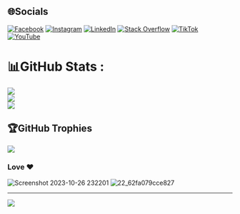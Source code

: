 
## 🌐Socials
[![Facebook](https://img.shields.io/badge/Facebook-%231877F2.svg?logo=Facebook&logoColor=white)](https://facebook.com/nguyenmanhtruongdat) [![Instagram](https://img.shields.io/badge/Instagram-%23E4405F.svg?logo=Instagram&logoColor=white)](https://instagram.com/datnguyrn7) [![LinkedIn](https://img.shields.io/badge/LinkedIn-%230077B5.svg?logo=linkedin&logoColor=white)](https://www.linkedin.com/in/nguyenmanhtruongdat/) [![Stack Overflow](https://img.shields.io/badge/-Stackoverflow-FE7A16?logo=stack-overflow&logoColor=white)](https://stackoverflow.com/users/17988933) [![TikTok](https://img.shields.io/badge/TikTok-%23000000.svg?logo=TikTok&logoColor=white)](https://tiktok.com/@truongdat.27) [![YouTube](https://img.shields.io/badge/YouTube-%23FF0000.svg?logo=YouTube&logoColor=white)](https://www.youtube.com/channel/UCWrz3bv9MWSONICy0sQ-27w) 

# 📊GitHub Stats :
![](https://github-readme-stats.vercel.app/api?username=nguyenmanhtruongdat&theme=tokyonight&hide_border=false&include_all_commits=false&count_private=false)<br/>
![](https://github-readme-streak-stats.herokuapp.com/?user=nguyenmanhtruongdat&theme=tokyonight&hide_border=false)<br/>
![](https://github-readme-stats.vercel.app/api/top-langs/?username=nguyenmanhtruongdat&theme=tokyonight&hide_border=false&include_all_commits=false&count_private=false&layout=compact)

## 🏆GitHub Trophies
![](https://github-trophies.vercel.app/?username=nguyenmanhtruongdat&theme=dracula&no-frame=false&no-bg=false&margin-w=4)

### Love ❤

![Screenshot 2023-10-26 232201](https://github.com/nguyenmanhtruongdat/nguyenmanhtruongdat/assets/94544483/8cb782f3-d2a5-4eb0-9689-77f866b48ffe)
![22_62fa079cce827](https://github.com/nguyenmanhtruongdat/nguyenmanhtruongdat/assets/94544483/13587e0a-c9e7-49b9-a491-aed185d2990c)

---
[![](https://visitcount.itsvg.in/api?id=nguyenmanhtruongdat&icon=0&color=0)](https://visitcount.itsvg.in)
